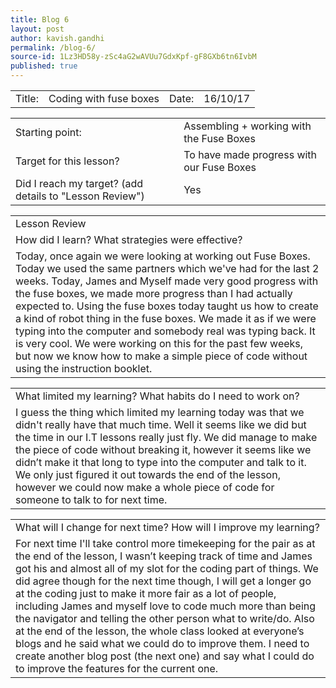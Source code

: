```yaml
---
title: Blog 6
layout: post
author: kavish.gandhi
permalink: /blog-6/
source-id: 1Lz3HD58y-zSc4aG2wAVUu7GdxKpf-gF8GXb6tn6IvbM
published: true
---
```

<table>
  <tr>
    <td>Title: </td>
    <td>Coding with fuse boxes</td>
    <td>Date: </td>
    <td>16/10/17</td>
  </tr>
</table>


<table>
  <tr>
    <td>Starting point:</td>
    <td>Assembling + working with the Fuse Boxes</td>
  </tr>
  <tr>
    <td>Target for this lesson?</td>
    <td>To have made progress with our Fuse Boxes</td>
  </tr>
  <tr>
    <td>Did I reach my target? 
(add details to "Lesson Review")</td>
    <td>Yes</td>
  </tr>
</table>


<table>
  <tr>
    <td>Lesson Review</td>
  </tr>
  <tr>
    <td>How did I learn? What strategies were effective? </td>
  </tr>
  <tr>
    <td>Today, once again we were looking at working out Fuse Boxes. Today we used the same partners which we've had for the last 2 weeks. Today, James and Myself made very good progress with the fuse boxes, we made more progress than I had actually expected to. Using the fuse boxes today taught us how to create a kind of robot thing in the fuse boxes. We made it as if we were typing into the computer and somebody real was typing back. It is very cool. We were working on this for the past few weeks, but now we know how to make a simple piece of code without using the instruction booklet.</td>
  </tr>
</table>


<table>
  <tr>
    <td>What limited my learning? What habits do I need to work on?</td>
  </tr>
  <tr>
    <td>I guess the thing which limited my learning today was that we didn't really have that much time. Well it seems like we did but the time in our I.T lessons really just fly. We did manage to make the piece of code without breaking it, however it seems like we didn’t make it that long to type into the computer and talk to it. We only just figured it out towards the end of the lesson, however we could now make a whole piece of code for someone to talk to for next time.</td>
  </tr>
</table>


<table>
  <tr>
    <td>What will I change for next time? How will I improve my learning?</td>
  </tr>
  <tr>
    <td>For next time I'll take control more timekeeping for the pair as at the end of the lesson, I wasn’t keeping track of time and James got his and almost all of my slot for the coding part of things. We did agree though for the next time though, I will get a longer go at the coding just to make it more fair as a lot of people, including James and myself love to code much more than being the navigator and telling the other person what to write/do. Also at the end of the lesson, the whole class looked at everyone’s blogs and he said what we could do to improve them. I need to create another blog post (the next one) and say what I could do to improve the features for the current one.</td>
  </tr>
</table>


